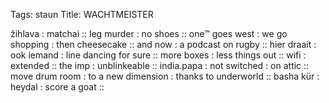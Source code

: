 Tags: staun
Title: WACHTMEISTER
  
žihlava : matchai :: leg murder : no shoes :: one™ goes west : we go shopping : then cheesecake :: and now : a podcast on rugby :: hier draait : ook iemand : line dancing for sure :: more boxes : less things out :: wifi : extended :: the imp : unblinkeable :: india.papa : not switched : on attic :: move drum room : to a new dimension : thanks to underworld :: basha kür : heydal : score a goat ::